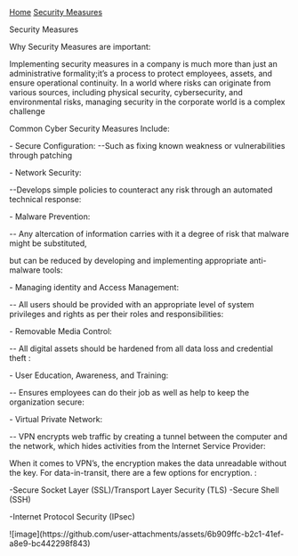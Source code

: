 <!DOCTYPE html>
<html lang="en">
<head>
    <meta charset="UTF-8">
    <meta name="viewport" content="width=device-width, initial-scale=1.0">
<title>About Us</title> 
	<link rel = "stylesheet" href = "https://cse005.github.io/style.css"/>
</head>
<body>
  <nav> 
    <a href = "https://cse005.github.io/website.html">Home</a>
    <a href = "https://cse005.github.io/.html">Security Measures</a>
  </nav>
	<p>Security Measures </p>
	<p>Why Security Measures are important: </p>
	<p>Implementing security measures in a company is much more than just an administrative formality;it’s a process to protect employees, assets, and ensure operational continuity. 
		In a world where risks can originate from various sources, including physical security, cybersecurity, and environmental risks,
		managing security in the corporate world is a complex challenge</p>
</p>
<p> Common Cyber Security Measures Include:
</p>
<p> - Secure Configuration:
	--Such as fixing known weakness or vulnerabilities through patching</p>
		- Network Security:</p>
		--Develops simple policies to counteract any risk through an automated technical response:</p>
		- Malware Prevention: </p>
		-- Any altercation of information carries with it a degree of risk that malware might be substituted,</p>
		  but can be reduced by developing and implementing appropriate anti-malware tools:</p>
		- Managing identity and Access Management: </p>
		-- All users should be provided with an appropriate level of system privileges and rights as per their roles and responsibilities: </p>
		- Removable Media Control: </p>
		-- All digital assets should be hardened from all data loss and credential theft : </p>
		- User Education, Awareness, and Training: </p>
		-- Ensures employees can do their job as well as help to keep the organization secure: </p>
		- Virtual Private Network: </p>
		-- VPN encrypts web traffic by creating a tunnel between the computer and the network, which hides activities from the Internet Service Provider:</p>
 </p>
 <p>When it comes to VPN’s, the encryption makes the data unreadable without the key. For data-in-transit, there are a few options for encryption. :
<p> 	-Secure Socket Layer (SSL)/Transport Layer Security (TLS) 
	-Secure Shell (SSH) </p>
	-Internet Protocol Security (IPsec) </p>
</p>
![image](https://github.com/user-attachments/assets/6b909ffc-b2c1-41ef-a8e9-bc442298f843) 
 
 
 
